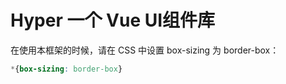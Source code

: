# Hyper 一个 Vue UI组件库

在使用本框架的时候，请在 CSS 中设置 box-sizing 为 border-box：

```css
*{box-sizing: border-box}
```